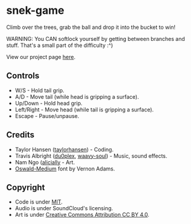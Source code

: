 # snek-game
Climb over the trees, grab the ball and drop it into the bucket to win!

WARNING: You CAN softlock yourself by getting between branches and stuff. That's a small part of the difficulty :^)

View our project page [here](https://taylorhansen.itch.io/snek-game).

## Controls
* W/S - Hold tail grip.
* A/D - Move tail (while head is gripping a surface).
* Up/Down - Hold head grip.
* Left/Right - Move head (while tail is gripping a surface).
* Escape - Pause/unpause.

## Credits
* Taylor Hansen ([taylorhansen](https://github.com/taylorhansen)) - Coding.
* Travis Albright ([du0plex](https://github.com/du0plex), [waavy-soul](https://soundcloud.com/t-albright)) - Music, sound effects.
* Nam Ngo ([alicially](https://github.com/alicially) - Art.
* [Oswald-Medium](https://fonts.google.com/specimen/Oswald) font by Vernon Adams.

## Copyright
* Code is under [MIT](/LICENSE-code).
* Audio is under SoundCloud's licensing.
* Art is under [Creative Commons Attribution CC BY 4.0](/LICENSE-art).

